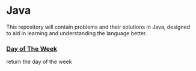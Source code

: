 # Java

This repository will contain problems and their solutions in Java, designed to aid in learning and understanding the language better.

### [Day of The Week](https://github.com/Aksaim-mohamed-amin/java/tree/main/problems/day_of_the_week)
return the day of the week
